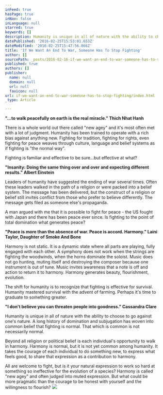 ```yaml
---
inFeed: true
hasPage: true
inNav: false
inLanguage: null
starred: true
keywords: []
description: Humanity is unique in all of nature with the ability to choose to go against one’s nature. A long history of domination and subjugation has woven into common belief that fighting is normal. That which is common is not necessarily normal.
datePublished: '2016-02-25T15:53:01.653Z'
dateModified: '2016-02-25T15:47:56.866Z'
title: 'If We Want An End To War, Someone Has To Stop Fighting'
author: []
sourcePath: _posts/2016-02-16-if-we-want-an-end-to-war-someone-has-to-stop-fighting.md
published: true
authors: []
publisher:
  name: null
  domain: null
  url: null
  favicon: null
url: if-we-want-an-end-to-war-someone-has-to-stop-fighting/index.html
_type: Article

---
```

**"...to walk peacefully on earth is the real miracle." Thich Nhat Hanh**

There is a whole world out there called "new agey" and it's most often met with a lot of judgment. Humanity has been trained to operate with a rich bias against anything new. Fighting for tradition, fighting for rights, even fighting for peace weaves through culture, language and belief systems as if fighting is "the normal way".  

Fighting is familiar and effective to be sure...but effective at what? 

**"Insanity: Doing the same thing over and over and expecting different results." Albert Einstein**

Leaders of humanity have suggested the ending of war several times. Often these leaders walked in the path of a religion or were packed into a belief system. The message has been delivered, but the construct of a religion or belief still invites conflict from those who prefer to believe differently. The message gets filed as someone else's propaganda. 

A man argued with me that it is possible to fight for peace - the US fought with Japan and there has been peace ever since. Is fighting to the point of total domination what generates peace? 

**"Peace is more than the absence of war. Peace is accord. Harmony." Laini Taylor, Daughter of Smoke And Bone**

Harmony is not static. It is a dynamic state where all parts are playing, fully engaged with each other. A symphony does not work when the strings are fighting the woodwinds, when the horns dominate the soloist. Music does not go hunting, muting itself and destroying the composer because one instrument is out of tune. Music invites awareness that a note is off and action to return it to harmony. Harmony generates beauty, flourishment, evolution.

The shift for humanity is to recognize that fighting is effective for survival. Humanity mastered survival with the advent of farming. Perhaps it's time to graduate to something greater. 

**"I don't believe you can threaten people into goodness." Cassandra Clare**

Humanity is unique in all of nature with the ability to choose to go against one's nature. A long history of domination and subjugation has woven into common belief that fighting is normal. That which is common is not necessarily normal. 

Beyond all religion or political belief is each individual's opportunity to walk in harmony. Harmony is normal, but it is not yet common among humanity. It takes the courage of each individual to do something new, to express what feels good, to share that expression as a contribution to harmony. 

All are welcome to fight, but is it your natural expression to work so hard at something so ineffective for the evolution of a species? Harmony is called "new agey" and often judged into muted expression. But what could be more pragmatic than the courage to be honest with yourself and the willingness to flourish?
![](https://the-grid-user-content.s3-us-west-2.amazonaws.com/ae9b3e9d-2138-42f9-9c69-969c8f7b0549.JPG)